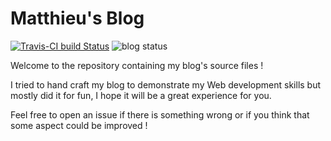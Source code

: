 # Matthieu's Blog

[![Travis-CI build Status](https://img.shields.io/travis/com/MattMattV/blog.svg?logo=travis&style=for-the-badge)](https://travis-ci.com/MattMattV/blog) ![blog status](https://img.shields.io/website/https/blog.mvion.fr.svg?down_color=red&down_message=in%20maintenance&label=blog%20status&style=for-the-badge&up_message=online%20%21)

Welcome to the repository containing my blog's source files !

I tried to hand craft my blog to demonstrate my Web development skills but mostly did it for fun, I hope it will be a great experience for you.

Feel free to open an issue if there is something wrong or if you think that some aspect could be improved !